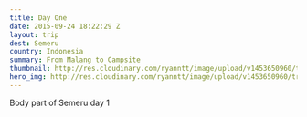 ```yaml
---
title: Day One
date: 2015-09-24 18:22:29 Z
layout: trip
dest: Semeru
country: Indonesia
summary: From Malang to Campsite
thumbnail: http://res.cloudinary.com/ryanntt/image/upload/v1453650960/trips/P1220900.jpg
hero_img: http://res.cloudinary.com/ryanntt/image/upload/v1453650960/trips/P1220900.jpg
---
```


Body part of Semeru day 1